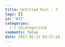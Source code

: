 ```yaml
---
title: Untitled Post - 7
tags: []
id: '677'
categories:
  - - uncategorized
comments: false
date: 2017-06-23 03:27:24
---
```

